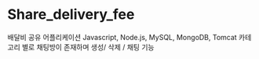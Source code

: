 # Share_delivery_fee
배달비 공유 어플리케이션 
Javascript, Node.js, MySQL, MongoDB, Tomcat
카테고리 별로 채팅방이 존재하며 생성/ 삭제 / 채팅 기능
